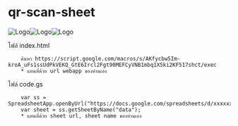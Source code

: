 # qr-scan-sheet

![Logo](https://chart.googleapis.com/chart?cht=qr&chl=testcode01&chs=180x180&choe=UTF-8)![Logo](https://chart.googleapis.com/chart?cht=qr&chl=testcode02&chs=180x180&choe=UTF-8)![Logo](https://chart.googleapis.com/chart?cht=qr&chl=testcode03&chs=180x180&choe=UTF-8)

ไฟล์ index.html

        ค้นหา https://script.google.com/macros/s/AKfycbw5Im-kroA_uFs1ssUdPkVEKQ_GtE6Ircl2Fgt90MEFCyVNB1mbq1X5ki2KF517shct/exec
        * แทนที่ด้วย url webapp ของท่านเอง

      
ไฟล์ code.gs

        var ss = SpreadsheetApp.openByUrl("https://docs.google.com/spreadsheets/d/xxxxxxxxxxxxxxx/edit#gid=586389379");
        var sheet = ss.getSheetByName("data");
        * แทนที่ด้วย sheet url, sheet name ของท่านเอง
